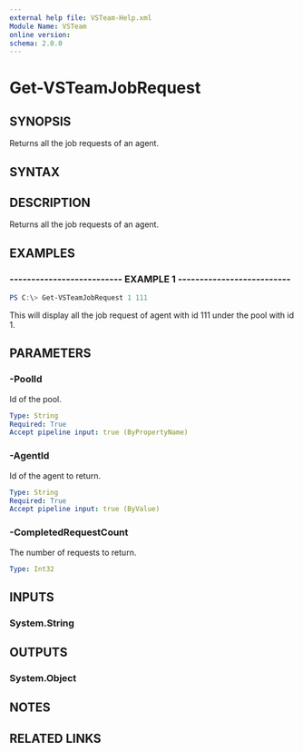 ```yaml
---
external help file: VSTeam-Help.xml
Module Name: VSTeam
online version:
schema: 2.0.0
---
```


# Get-VSTeamJobRequest

## SYNOPSIS

Returns all the job requests of an agent.

## SYNTAX

## DESCRIPTION

Returns all the job requests of an agent.

## EXAMPLES

### -------------------------- EXAMPLE 1 --------------------------

```PowerShell
PS C:\> Get-VSTeamJobRequest 1 111
```

This will display all the job request of agent with id 111 under the pool with id 1.

## PARAMETERS

### -PoolId

Id of the pool.

```yaml
Type: String
Required: True
Accept pipeline input: true (ByPropertyName)
```

### -AgentId

Id of the agent to return.

```yaml
Type: String
Required: True
Accept pipeline input: true (ByValue)
```

### -CompletedRequestCount

The number of requests to return.

```yaml
Type: Int32
```

## INPUTS

### System.String

## OUTPUTS

### System.Object

## NOTES

## RELATED LINKS

